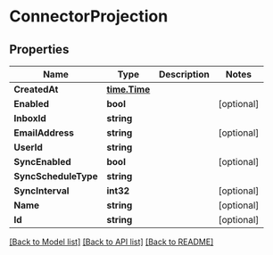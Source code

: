 # ConnectorProjection

## Properties

Name | Type | Description | Notes
------------ | ------------- | ------------- | -------------
**CreatedAt** | [**time.Time**](time.Time) |  | 
**Enabled** | **bool** |  | [optional] 
**InboxId** | **string** |  | 
**EmailAddress** | **string** |  | [optional] 
**UserId** | **string** |  | 
**SyncEnabled** | **bool** |  | [optional] 
**SyncScheduleType** | **string** |  | 
**SyncInterval** | **int32** |  | [optional] 
**Name** | **string** |  | [optional] 
**Id** | **string** |  | [optional] 

[[Back to Model list]](../README#documentation-for-models) [[Back to API list]](../README#documentation-for-api-endpoints) [[Back to README]](../README)


